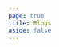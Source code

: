 ```yaml
---
page: true
title: Blogs
aside: false
---
```


<script setup>
import Page from "../.vitepress/theme/components/Page.vue";
import { useData } from "vitepress";
const { theme } = useData();
const posts = theme.value.posts.slice(0,8)
</script>

<Page :posts="posts" :pageCurrent="1" :pagesNum="12" />
